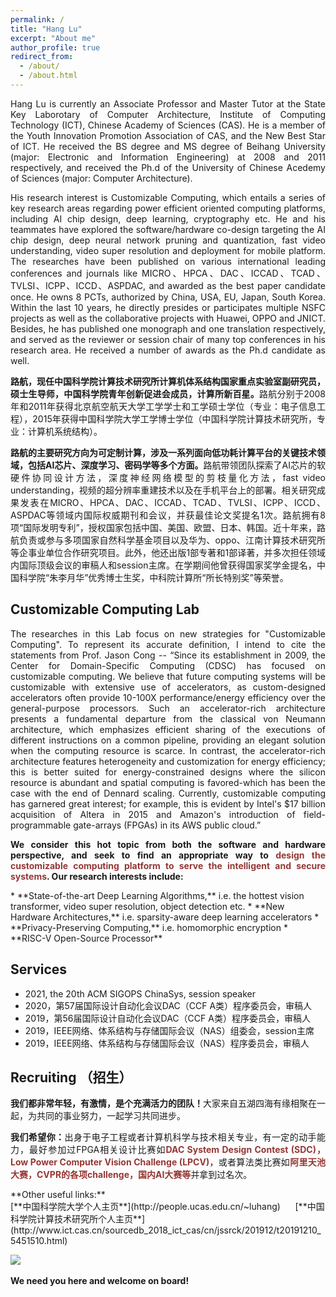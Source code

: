 ```yaml
---
permalink: /
title: "Hang Lu"
excerpt: "About me"
author_profile: true
redirect_from: 
  - /about/
  - /about.html
---
```


<p style="text-align:justify; text-justify:inter-ideograph;">
Hang Lu is currently an Associate Professor and Master Tutor at the State Key Laborotary of Computer Architecture, Institute of Computing Technology (ICT), Chinese Academy of Sciences (CAS). He is a member of the Youth Innovation Promotion Association of CAS, and the New Best Star of ICT. He received the BS degree and MS degree of Beihang University (major: Electronic and Information Engineering) at 2008 and 2011 respectively, and received the Ph.d of the University of Chinese Acedemy of Sciences (major: Computer Architecture). </p>
<p style="text-align:justify; text-justify:inter-ideograph;">
His research interest is Customizable Computing, which entails a series of key research areas regarding power efficient oriented computing platforms, including AI chip design, deep learning, cryptography etc. He and his teammates have explored the software/hardware co-design targeting the AI chip design, deep neural network pruning and quantization, fast video understanding, video super resolution and deployment for mobile platform. The researches have been published on various  international leading conferences and journals like MICRO、HPCA、DAC、ICCAD、TCAD、TVLSI、ICPP、ICCD、ASPDAC, and awarded as the best paper candidate once. He owns 8 PCTs, authorized by China, USA, EU, Japan, South Korea. Within the last 10 years, he directly presides or participates multiple NSFC projects as well as the collaborative projects with Huawei, OPPO and JNICT. Besides, he has published one monograph and one translation respectively, and served as the reviewer or session chair of many top conferences in his research area. He received a number of awards as the Ph.d candidate as well. </p>
<p style="text-align:justify; text-justify:inter-ideograph;">
<b>路航，现任中国科学院计算技术研究所计算机体系结构国家重点实验室副研究员，硕士生导师，中国科学院青年创新促进会成员，计算所新百星。</b>路航分别于2008年和2011年获得北京航空航天大学工学学士和工学硕士学位（专业：电子信息工程），2015年获得中国科学院大学工学博士学位（中国科学院计算技术研究所，专业：计算机系统结构）。</p>
<p style="text-align:justify; text-justify:inter-ideograph;">
<b>路航的主要研究方向为可定制计算，涉及一系列面向低功耗计算平台的关键技术领域，包括AI芯片、深度学习、密码学等多个方面。</b>路航带领团队探索了AI芯片的软硬件协同设计方法，深度神经网络模型的剪枝量化方法，fast video understanding，视频的超分辨率重建技术以及在手机平台上的部署。相关研究成果发表在MICRO、HPCA、DAC、ICCAD、TCAD、TVLSI、ICPP、ICCD、ASPDAC等领域内国际权威期刊和会议，并获最佳论文奖提名1次。路航拥有8项“国际发明专利”，授权国家包括中国、美国、欧盟、日本、韩国。近十年来，路航负责或参与多项国家自然科学基金项目以及华为、oppo、江南计算技术研究所等企事业单位合作研究项目。此外，他还出版1部专著和1部译著，并多次担任领域内国际顶级会议的审稿人和session主席。在学期间他曾获得国家奖学金提名，中国科学院“朱李月华”优秀博士生奖，中科院计算所“所长特别奖”等荣誉。</p>

## Customizable Computing Lab
<p style="text-align:justify; text-justify:inter-ideograph;">
The researches in this Lab focus on new strategies for "Customizable Computing". To represent its accurate definition, I intend to cite the statements from Prof. Jason Cong -- “Since its establishment in 2009, the Center for Domain-Specific Computing (CDSC) has focused on customizable computing. We believe that future computing systems will be customizable with extensive use of accelerators, as custom-designed accelerators often provide 10-100X performance/energy efficiency over the general-purpose processors. Such an accelerator-rich architecture presents a fundamental departure from the classical von Neumann architecture, which emphasizes efficient sharing of the executions of different instructions on a common pipeline, providing an elegant solution when the computing resource is scarce. In contrast, the accelerator-rich architecture features heterogeneity and customization for energy efficiency; this is better suited for energy-constrained designs where the silicon resource is abundant and spatial computing is favored-which has been the case with the end of Dennard scaling. Currently, customizable computing has garnered great interest; for example, this is evident by Intel's $17 billion acquisition of Altera in 2015 and Amazon's introduction of field-programmable gate-arrays (FPGAs) in its AWS public cloud.”</p>
<p style="text-align:justify; text-justify:inter-ideograph;">
<b>We consider this hot topic from both the software and hardware perspective, and seek to find an appropriate way to <span style="color:#953734;">design the customizable computing platform to serve the intelligent and secure systems</span>. Our research interests include:</b></p>
  * **State-of-the-art Deep Learning Algorithms,** i.e. the hottest vision transformer, video super resolution, object detection etc. 
  * **New Hardware Architectures,** i.e. sparsity-aware deep learning accelerators
  * **Privacy-Preserving Computing,** i.e. homomorphic encryption 
  * **RISC-V Open-Source Processor**

## Services
* 2021, the 20th ACM SIGOPS ChinaSys, session speaker
* 2020，第57届国际设计自动化会议DAC（CCF A类）程序委员会，审稿人
* 2019，第56届国际设计自动化会议DAC（CCF A类）程序委员会，审稿人
* 2019，IEEE网络、体系结构与存储国际会议（NAS）组委会，session主席
* 2019，IEEE网络、体系结构与存储国际会议（NAS）程序委员会，审稿人

## Recruiting （招生）
<p style="text-align:justify; text-justify:inter-ideograph;"><b>我们都非常年轻，有激情，是个充满活力的团队！</b>大家来自五湖四海有缘相聚在一起，为共同的事业努力，一起学习共同进步。</p>
<p style="text-align:justify; text-justify:inter-ideograph;"><b>我们希望你：</b>出身于电子工程或者计算机科学与技术相关专业，有一定的动手能力，最好参加过FPGA相关设计比赛如<span style="color:#953734;"><b>DAC System Design Contest (SDC)，Low Power Computer Vision Challenge (LPCV)</b></span>，或者算法类比赛如<span style="color:#953734;"><b>阿里天池大赛，CVPR的各项challenge，国内AI大赛等</b></span>并拿到过名次。</p>
**Other useful links:**<br>
[**中国科学院大学个人主页**](http://people.ucas.edu.cn/~luhang)&nbsp;&nbsp;&nbsp;&nbsp;&nbsp;&nbsp;[**中国科学院计算技术研究所个人主页**](http://www.ict.cas.cn/sourcedb_2018_ict_cas/cn/jssrck/201912/t20191210_5451510.html)<br>

<img src='/images/CCL.jpg'><br><br>
**We need you here and welcome on board!**

